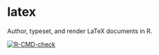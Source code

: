 # latex
Author, typeset, and render LaTeX documents in R.

<!-- badges: start -->
[![R-CMD-check](https://github.com/pmur002/latex/actions/workflows/package-check.yaml/badge.svg)](https://github.com/pmur002/latex/actions/workflows/package-check.yaml)
<!-- badges: end -->

